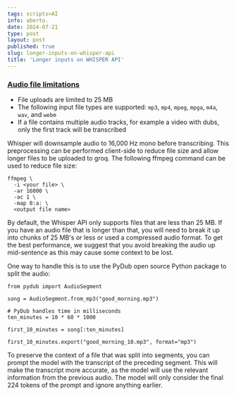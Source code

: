 ```yaml
---
tags: scripts>AI
info: aberto.
date: 2024-07-21
type: post
layout: post
published: true
slug: longer-inputs-on-whisper-api
title: 'Longer inputs on WHISPER API'
---
```


### [Audio file limitations](https://console.groq.com/docs/speech-text#audio-file-limitations)

*   File uploads are limited to 25 MB
*   The following input file types are supported: `mp3`, `mp4`, `mpeg`, `mpga`, `m4a`, `wav`, and `webm`
*   If a file contains multiple audio tracks, for example a video with dubs, only the first track will be transcribed

  
Whisper will downsample audio to 16,000 Hz mono before transcribing. This preprocessing can be performed client-side to reduce file size and allow longer files to be uploaded to groq. The following ffmpeg command can be used to reduce file size:

```
ffmpeg \
  -i <your file> \
  -ar 16000 \
  -ac 1 \
  -map 0:a: \
  <output file name>
```

By default, the Whisper API only supports files that are less than 25 MB. If you have an audio file that is longer than that, you will need to break it up into chunks of 25 MB's or less or used a compressed audio format. To get the best performance, we suggest that you avoid breaking the audio up mid-sentence as this may cause some context to be lost.

One way to handle this is to use the PyDub open source Python package to split the audio:

``` 
from pydub import AudioSegment

song = AudioSegment.from_mp3("good_morning.mp3")

# PyDub handles time in milliseconds
ten_minutes = 10 * 60 * 1000

first_10_minutes = song[:ten_minutes]

first_10_minutes.export("good_morning_10.mp3", format="mp3")
``` 

To preserve the context of a file that was split into segments, you can prompt the model with the transcript of the preceding segment. This will make the transcript more accurate, as the model will use the relevant information from the previous audio. The model will only consider the final 224 tokens of the prompt and ignore anything earlier.
